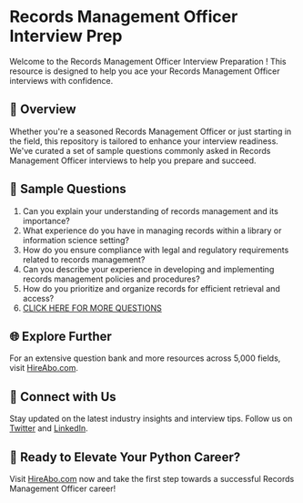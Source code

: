 # Records Management Officer Interview Prep

Welcome to the Records Management Officer Interview Preparation ! This resource is designed to help you ace your Records Management Officer interviews with confidence.

## 🚀 Overview

Whether you're a seasoned Records Management Officer or just starting in the field, this repository is tailored to enhance your interview readiness. We've curated a set of sample questions commonly asked in Records Management Officer interviews to help you prepare and succeed.

## 📝 Sample Questions

1. Can you explain your understanding of records management and its importance?
2. What experience do you have in managing records within a library or information science setting?
3. How do you ensure compliance with legal and regulatory requirements related to records management?
4. Can you describe your experience in developing and implementing records management policies and procedures?
5. How do you prioritize and organize records for efficient retrieval and access?
6. [CLICK HERE FOR MORE QUESTIONS](https://hireabo.com/job/18_3_31/Records%20Management%20Officer)

## 🌐 Explore Further

For an extensive question bank and more resources across 5,000 fields, visit [HireAbo.com](https://www.hireabo.com).

## 📱 Connect with Us

Stay updated on the latest industry insights and interview tips. Follow us on [Twitter](https://twitter.com/hireabo) and [LinkedIn](https://www.linkedin.com/in/hire-abo-3609972a8/).

## 🚀 Ready to Elevate Your Python Career?

Visit [HireAbo.com](https://www.hireabo.com) now and take the first step towards a successful Records Management Officer career!